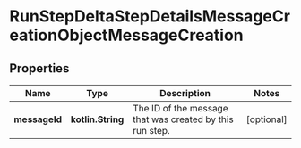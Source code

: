 
# RunStepDeltaStepDetailsMessageCreationObjectMessageCreation

## Properties
Name | Type | Description | Notes
------------ | ------------- | ------------- | -------------
**messageId** | **kotlin.String** | The ID of the message that was created by this run step. |  [optional]



